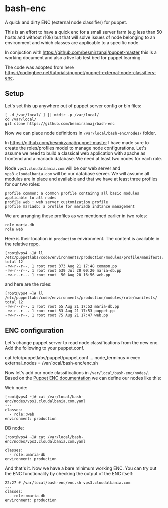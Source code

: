 # bash-enc
A quick and dirty ENC (external node classifier) for puppet.

This is an effort to have a quick enc for a small server farm (e.g less than 50 hosts and without r10k) but that will solve issues of node belonging to an environment and which classes are applicable to a specific node.

In conjuction with https://github.com/besmirzanaj/puppet-master this is a working document and also a live lab test bed for puppet learning.

The code was adopted from here https://codingbee.net/tutorials/puppet/puppet-external-node-classifiers-enc.

## Setup
Let's set this up anywhere out of puppet server config or bin files:

    [ -d /var/local/ ] || mkdir -p /var/local/
    cd /var/local/
    git clone https://github.com/besmirzanaj/bash-enc

Now we can place node definitions in <code>/var/local/bash-enc/nodes/</code> folder. 

In https://github.com/besmirzanaj/puppet-master I have made sure to create the roles/profiles model to manage node configurations. Let's assume we need to build a classical web application with apache as frontend and a mariadb database. We need at least two nodes for each role.

Node <code>vps1.cloudalbania.com</code> will be our web server and <code>vps3.cloudalbania.com</code> will be our database server. We will assume all modules are in place and available and that we have at least three profiles for our two roles:
    
    profile common: a common profile containng all basic modules applicable to all nodes
    profile web : web server customization profile
    profile mariadb: a profile for mariadb indtance management
    
We are arranging these profiles as we mentioned earlier in two roles:

    role maria-db
    role web
    
Here is their location in <code>production</code> environment. The content is available in the relative [repo](https://github.com/besmirzanaj/puppet-master).

    [root@vps4 ~]# ll /etc/puppetlabs/code/environments/production/modules/profile/manifests/
    total 12
    -rw-r--r--. 1 root root 373 Aug 21 17:48 common.pp
    -rw-r--r--. 1 root root 539 Jul 20 00:20 maria-db.pp
    -rw-r--r--. 1 root root  50 Aug 20 16:56 web.pp

and here are the roles:

    [root@vps4 ~]# ll /etc/puppetlabs/code/environments/production/modules/role/manifests/
    total 12
    -rw-r--r--. 1 root root 55 Aug 21 17:52 maria-db.pp
    -rw-r--r--. 1 root root 53 Aug 21 17:53 puppet.pp
    -rw-r--r--. 1 root root 75 Aug 21 17:47 web.pp

## ENC configuration
Let's change puppet server to read node classifications from the new enc. Add the following to your puppet.conf.

   cat  /etc/puppetlabs/puppet/puppet.conf
   ...
   node_terminus = exec
   external_nodes = /var/local/bash-enc/enc.sh
   
Now let's add our node classifications in <code>/var/local/bash-enc/nodes/</code>. Based on the [Puppet ENC documentation](https://puppet.com/docs/puppet/5.5/nodes_external.html) we can define our nodes like this:

Web node:

    [root@vps4 ~]# cat /var/local/bash-enc/nodes/vps1.cloudalbania.com.yaml
    ---
    classes:
      - role::web
    environment: production

DB node:

    [root@vps4 ~]# cat /var/local/bash-enc/nodes/vps3.cloudalbania.com.yaml
    ---
    classes:
      - role::maria-db
    environment: production

And that's it. Now we have a bare minimum working ENC. You can try out the ENC functionality by checking the output of the ENC itself:

    22:27 # /var/local/bash-enc/enc.sh vps3.cloudalbania.com
    ---
    classes:
      - role::maria-db
    environment: production



